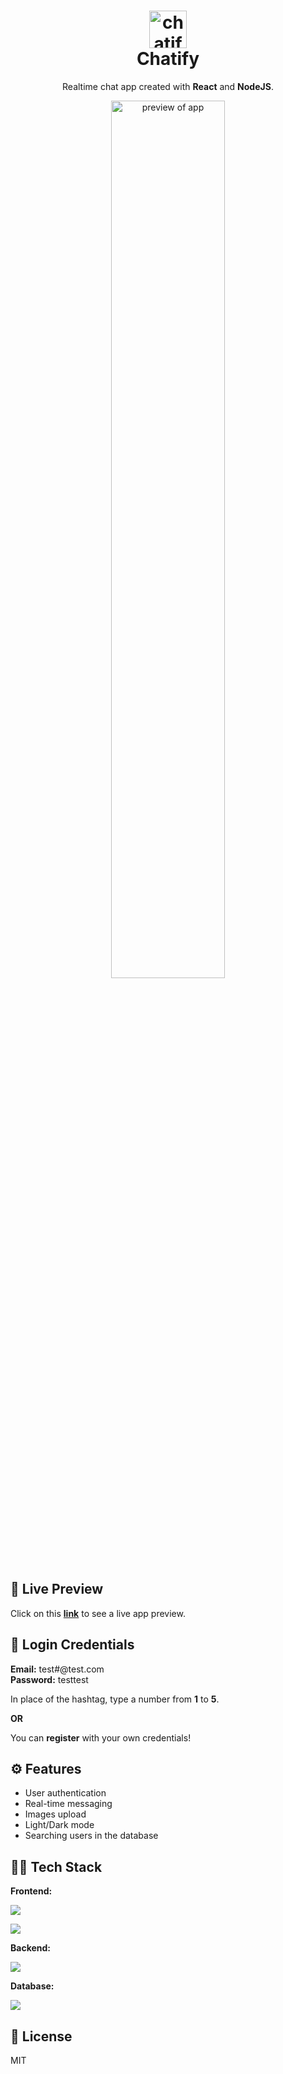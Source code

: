 <h1 align="center">
  <img alt="chatify logo" src="https://firebasestorage.googleapis.com/v0/b/chatify-ccec7.appspot.com/o/icon.svg?alt=media&token=09b1926c-afd0-481e-973e-508aa787fe1d" width="60px"/><br/>
  Chatify
</h1>
<p align="center">Realtime chat app created with <b>React</b> and <b>NodeJS</b>.</p>
<p align="center">
  <img align="center" alt="preview of app" width="60%" src="https://firebasestorage.googleapis.com/v0/b/chatify-ccec7.appspot.com/o/image.png?alt=media&token=5f639182-b89f-4a90-b60c-ae65ccee30fb">
</p>

## ️🔴 Live Preview
Click on this <b>[link](https://chatify-ccec7.web.app/)</b> to see a live app preview.


## 🔐 Login Credentials


**Email:** test#@test.com  
**Password:** testtest
 
In place of the hashtag, type a number from <b>1</b> to <b>5</b>.

**OR**

You can <b>register</b> with your own credentials!


## ⚙ Features
 - User authentication
 - Real-time messaging
 - Images upload
 - Light/Dark mode
 - Searching users in the database

## 🧑‍💻 Tech Stack

**Frontend:** 
<p><img src="https://img.shields.io/badge/React-20232A?style=for-the-badge&logo=react&logoColor=61DAFB" /></p>
<p><img src="https://img.shields.io/badge/TypeScript-007ACC?style=for-the-badge&logo=typescript&logoColor=white" /></p>

**Backend:** 
<p>
<img src="https://img.shields.io/badge/Node.js-339933?style=for-the-badge&logo=nodedotjs&logoColor=white" /></p>

**Database:**  
<p><img src="https://img.shields.io/badge/MongoDB-4EA94B?style=for-the-badge&logo=mongodb&logoColor=white" /></p>

## 📌 License

MIT
